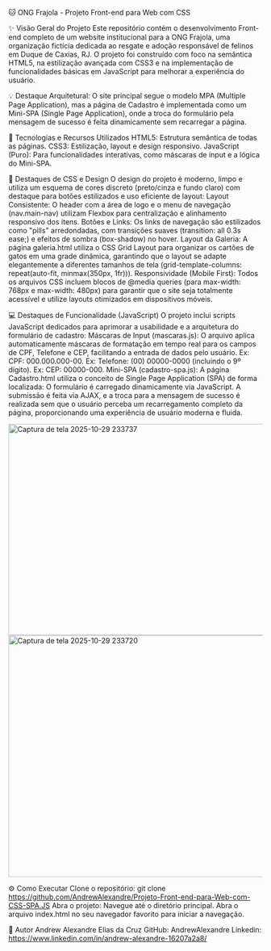 
🐱 ONG Frajola - Projeto Front-end para Web com CSS

✨ Visão Geral do Projeto
Este repositório contém o desenvolvimento Front-end completo de um website institucional para a ONG Frajola, uma organização fictícia dedicada ao resgate e adoção responsável de felinos em Duque de Caxias, RJ.
O projeto foi construído com foco na semântica HTML5, na estilização avançada com CSS3 e na implementação de funcionalidades básicas em JavaScript para melhorar a experiência do usuário.

💡 Destaque Arquitetural: O site principal segue o modelo MPA (Multiple Page Application), mas a página de Cadastro é implementada como um Mini-SPA (Single Page Application), onde a troca do formulário pela mensagem de sucesso é feita dinamicamente sem recarregar a página.

🚀 Tecnologias e Recursos Utilizados
HTML5: Estrutura semântica de todas as páginas.
CSS3: Estilização, layout e design responsivo.
JavaScript (Puro): Para funcionalidades interativas, como máscaras de input e a lógica do Mini-SPA.

🎨 Destaques de CSS e Design
O design do projeto é moderno, limpo e utiliza um esquema de cores discreto (preto/cinza e fundo claro) com destaque para botões estilizados e uso eficiente de layout:
Layout Consistente: O header com a área de logo e o menu de navegação (nav.main-nav) utilizam Flexbox para centralização e alinhamento responsivo dos itens.
Botões e Links: Os links de navegação são estilizados como "pills" arredondadas, com transições suaves (transition: all 0.3s ease;) e efeitos de sombra (box-shadow) no hover.
Layout da Galeria: A página galeria.html utiliza o CSS Grid Layout para organizar os cartões de gatos em uma grade dinâmica, garantindo que o layout se adapte elegantemente a diferentes tamanhos de tela (grid-template-columns: repeat(auto-fit, minmax(350px, 1fr))).
Responsividade (Mobile First): Todos os arquivos CSS incluem blocos de @media queries (para max-width: 768px e max-width: 480px) para garantir que o site seja totalmente acessível e utilize layouts otimizados em dispositivos móveis.

💻 Destaques de Funcionalidade (JavaScript) 
O projeto inclui scripts JavaScript dedicados para aprimorar a usabilidade e a arquitetura do formulário de cadastro:
Máscaras de Input (mascaras.js): O arquivo aplica automaticamente máscaras de formatação em tempo real para os campos de CPF, Telefone e CEP, facilitando a entrada de dados pelo usuário.
Ex: CPF: 000.000.000-00.
Ex: Telefone: (00) 00000-0000 (incluindo o 9º dígito).
Ex: CEP: 00000-000.
Mini-SPA (cadastro-spa.js): A página Cadastro.html utiliza o conceito de Single Page Application (SPA) de forma localizada:
O formulário é carregado dinamicamente via JavaScript.
A submissão é feita via AJAX, e a troca para a mensagem de sucesso é realizada sem que o usuário perceba um recarregamento completo da página, proporcionando uma experiência de usuário moderna e fluida.

<img width="846" height="419" alt="Captura de tela 2025-10-29 233737" src="https://github.com/user-attachments/assets/645316b8-2109-40eb-bc83-c36a6145b7cd" />

<img width="845" height="479" alt="Captura de tela 2025-10-29 233720" src="https://github.com/user-attachments/assets/78dd8e57-609d-47f1-ab2d-8f4cc868a07c" />


⚙️ Como Executar
Clone o repositório: git clone https://github.com/AndrewAlexandre/Projeto-Front-end-para-Web-com-CSS-SPA.JS
Abra o projeto:
Navegue até o diretório principal.
Abra o arquivo index.html no seu navegador favorito para iniciar a navegação.

👤 Autor
Andrew Alexandre Elias da Cruz
GitHub: AndrewAlexandre
Linkedin: https://www.linkedin.com/in/andrew-alexandre-16207a2a8/
